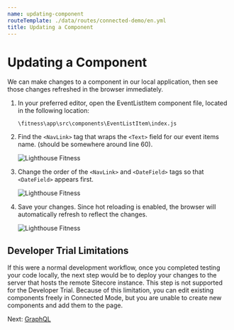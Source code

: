 ```yaml
---
name: updating-component
routeTemplate: ./data/routes/connected-demo/en.yml
title: Updating a Component
---
```


# Updating a Component

We can make changes to a component in our local application, then see those changes refreshed in the browser immediately.

1. In your preferred editor, open the EventListItem component file, located in the following location:

   ```text
   \fitness\app\src\components\EventListItem\index.js
   ```

2. Find the `<NavLink>` tag that wraps the `<Text>` field for our event items name. (should be somewhere around line 60).

   ![Lighthouse Fitness](/assets/img/Changes1.png)

3. Change the order of the `<NavLink>` and `<DateField>` tags so that `<DateField>` appears first.

   ![Lighthouse Fitness](/assets/img/Changes2.png)

4. Save your changes. Since hot reloading is enabled, the browser will automatically refresh to reflect the changes.

   ![Lighthouse Fitness](/assets/img/Changes3.png)

## Developer Trial Limitations

If this were a normal development workflow, once you completed testing your code locally, the next step would be to deploy your changes to the server that hosts the remote Sitecore instance. This step is not supported for the Developer Trial. Because of this limitation, you can edit existing components freely in Connected Mode, but you are unable to create new components and add them to the page.

Next: [GraphQL](/connected-demo/explore-code/graphql)
